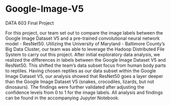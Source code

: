 # Google-Image-V5
DATA 603 Final Project

For this project, our team set out to compare the image labels between the Google Image Dataset
V5 and a pre-trained convolutional neural network model - ResNet50. Utilizing the University of
Maryland - Baltimore County’s Big Data Cluster, our team was able to leverage the Hadoop Distributed
File System to carry out this project. After initial exploratory data analysis, we realized the differences in
labels between the Google Image Dataset V5 and ResNet50. This shifted the team’s data subset focus
from human body parts to reptiles. Having chosen reptiles as our data subset within the Google Image
Dataset V5, our analysis showed that ResNet50 goes a layer deeper than the Google Image Dataset V5
(snakes, crocodiles, lizards, but not dinosaurs). The findings were further validated after adjusting the
confidence levels from 0 to 1 for the image labels. All analysis and findings can be found in the
accompanying Jupyter Notebook.
